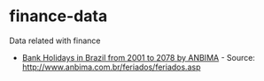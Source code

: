 # finance-data
Data related with finance

- [Bank Holidays in Brazil from 2001 to 2078 by ANBIMA](brazilian-bank-holidays.json) - Source: <http://www.anbima.com.br/feriados/feriados.asp>